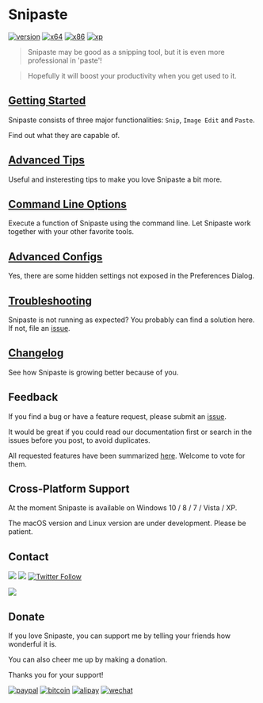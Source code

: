 # Snipaste

[![version](https://img.shields.io/badge/v1.11.1-2017.01.15-42b983.svg)](/#)
[![x64](https://img.shields.io/badge/download-64_bit-0078d7.svg)](https://dl.snipaste.com/win-x64)
[![x86](https://img.shields.io/badge/download-32_bit-0078d7.svg)](https://dl.snipaste.com/win-x86)
[![xp](https://img.shields.io/badge/download-XP-0078d7.svg)](https://dl.snipaste.com/win-xp)


> Snipaste may be good as a snipping tool, but it is even more professional in 'paste'!

> Hopefully it will boost your productivity when you get used to it.

## [Getting Started](/getting-started)

Snipaste consists of three major functionalities: `Snip`, `Image Edit` and `Paste`.

Find out what they are capable of.

## [Advanced Tips](/advanced-tips)

Useful and insteresting tips to make you love Snipaste a bit more.

## [Command Line Options](/command-line-options)

Execute a function of Snipaste using the command line. Let Snipaste work together with your other favorite tools.

## [Advanced Configs](/advanced-configs)

Yes, there are some hidden settings not exposed in the Preferences Dialog.

## [Troubleshooting](/troubleshooting)

Snipaste is not running as expected? You probably can find a solution here. If not, file an <a href="https://github.com/liulex/Snipaste-Feedback/issues" targe="_blank">issue</a>.

## [Changelog](/changelog)

See how Snipaste is growing better because of you.

## Feedback

If you find a bug or have a feature request, please submit an <a href="https://github.com/liulex/Snipaste-Feedback/issues" targe="_blank">issue</a>.

It would be great if you could read our documentation first or search in the issues before you post, to avoid duplicates.

All requested features have been summarized [here](https://github.com/liulex/Snipaste-Feedback/issues/282). Welcome to vote for them.


## Cross-Platform Support

At the moment Snipaste is available on Windows 10 / 8 / 7 / Vista / XP.

The macOS version and Linux version are under development. Please be patient.


## Contact

[![](https://img.shields.io/badge/Telegram-group-40ace3.svg)](https://telegram.me/joinchat/BGyWwEDqrqiwizDA6gt16g)
[![](https://img.shields.io/badge/Telegram-channel-40ace3.svg)](https://telegram.me/snipaste_en)
[![Twitter Follow](https://img.shields.io/twitter/follow/snipaste.svg?style=social&label=Follow)](https://twitter.com/Snipaste)

[![](https://img.shields.io/badge/✉-snipaste.app@gmail.com-42b983.svg)](mailto:snipaste.app@gmail.com)

## Donate

If you love Snipaste, you can support me by telling your friends how wonderful it is.

You can also cheer me up by making a donation.

Thanks you for your support!


[![paypal](https://img.shields.io/badge/donate-Paypal-fd8200.svg)](https://www.paypal.com/cgi-bin/webscr?cmd=_s-xclick&hosted_button_id=URBJ7KXA99BA2)
[![bitcoin](https://img.shields.io/badge/donate-Bitcoin-f7931a.svg)](https://i.v2ex.co/UwhVMHD7.png)
[![alipay](https://img.shields.io/badge/donate-Alipay-00aaee.svg)](https://i.v2ex.co/F6m7g9Ha.png)
[![wechat](https://img.shields.io/badge/donate-Wechat-51c332.svg)](https://i.v2ex.co/87qHMt5q.png)
